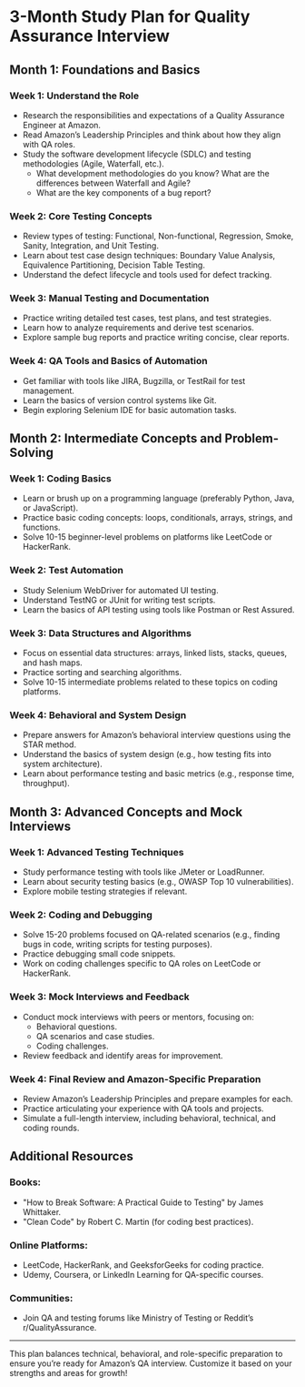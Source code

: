 # 3-Month Study Plan for Quality Assurance Interview

## Month 1: Foundations and Basics

### Week 1: Understand the Role
- Research the responsibilities and expectations of a Quality Assurance Engineer at Amazon.
- Read Amazon’s Leadership Principles and think about how they align with QA roles.
- Study the software development lifecycle (SDLC) and testing methodologies (Agile, Waterfall, etc.).
  - What development methodologies do you know? What are the differences between Waterfall and Agile?
  - What are the key components of a bug report?

### Week 2: Core Testing Concepts
- Review types of testing: Functional, Non-functional, Regression, Smoke, Sanity, Integration, and Unit Testing.
- Learn about test case design techniques: Boundary Value Analysis, Equivalence Partitioning, Decision Table Testing.
- Understand the defect lifecycle and tools used for defect tracking.

### Week 3: Manual Testing and Documentation
- Practice writing detailed test cases, test plans, and test strategies.
- Learn how to analyze requirements and derive test scenarios.
- Explore sample bug reports and practice writing concise, clear reports.

### Week 4: QA Tools and Basics of Automation
- Get familiar with tools like JIRA, Bugzilla, or TestRail for test management.
- Learn the basics of version control systems like Git.
- Begin exploring Selenium IDE for basic automation tasks.

## Month 2: Intermediate Concepts and Problem-Solving

### Week 1: Coding Basics
- Learn or brush up on a programming language (preferably Python, Java, or JavaScript).
- Practice basic coding concepts: loops, conditionals, arrays, strings, and functions.
- Solve 10-15 beginner-level problems on platforms like LeetCode or HackerRank.

### Week 2: Test Automation
- Study Selenium WebDriver for automated UI testing.
- Understand TestNG or JUnit for writing test scripts.
- Learn the basics of API testing using tools like Postman or Rest Assured.

### Week 3: Data Structures and Algorithms
- Focus on essential data structures: arrays, linked lists, stacks, queues, and hash maps.
- Practice sorting and searching algorithms.
- Solve 10-15 intermediate problems related to these topics on coding platforms.

### Week 4: Behavioral and System Design
- Prepare answers for Amazon’s behavioral interview questions using the STAR method.
- Understand the basics of system design (e.g., how testing fits into system architecture).
- Learn about performance testing and basic metrics (e.g., response time, throughput).

## Month 3: Advanced Concepts and Mock Interviews

### Week 1: Advanced Testing Techniques
- Study performance testing with tools like JMeter or LoadRunner.
- Learn about security testing basics (e.g., OWASP Top 10 vulnerabilities).
- Explore mobile testing strategies if relevant.

### Week 2: Coding and Debugging
- Solve 15-20 problems focused on QA-related scenarios (e.g., finding bugs in code, writing scripts for testing purposes).
- Practice debugging small code snippets.
- Work on coding challenges specific to QA roles on LeetCode or HackerRank.

### Week 3: Mock Interviews and Feedback
- Conduct mock interviews with peers or mentors, focusing on:
  - Behavioral questions.
  - QA scenarios and case studies.
  - Coding challenges.
- Review feedback and identify areas for improvement.

### Week 4: Final Review and Amazon-Specific Preparation
- Review Amazon’s Leadership Principles and prepare examples for each.
- Practice articulating your experience with QA tools and projects.
- Simulate a full-length interview, including behavioral, technical, and coding rounds.

## Additional Resources

### Books:
- "How to Break Software: A Practical Guide to Testing" by James Whittaker.
- "Clean Code" by Robert C. Martin (for coding best practices).

### Online Platforms:
- LeetCode, HackerRank, and GeeksforGeeks for coding practice.
- Udemy, Coursera, or LinkedIn Learning for QA-specific courses.

### Communities:
- Join QA and testing forums like Ministry of Testing or Reddit’s r/QualityAssurance.

---

This plan balances technical, behavioral, and role-specific preparation to ensure you’re ready for Amazon’s QA interview. Customize it based on your strengths and areas for growth!
